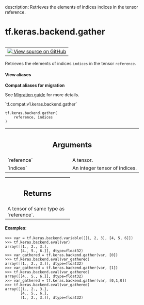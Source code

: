 description: Retrieves the elements of indices indices in the tensor reference.

<div itemscope itemtype="http://developers.google.com/ReferenceObject">
<meta itemprop="name" content="tf.keras.backend.gather" />
<meta itemprop="path" content="Stable" />
</div>

# tf.keras.backend.gather

<!-- Insert buttons and diff -->

<table class="tfo-notebook-buttons tfo-api nocontent" align="left">
<td>
  <a target="_blank" href="https://github.com/tensorflow/tensorflow/blob/r2.3/tensorflow/python/keras/backend.py#L2056-L2086">
    <img src="https://www.tensorflow.org/images/GitHub-Mark-32px.png" />
    View source on GitHub
  </a>
</td>
</table>



Retrieves the elements of indices `indices` in the tensor `reference`.

<section class="expandable">
  <h4 class="showalways">View aliases</h4>
  <p>
<b>Compat aliases for migration</b>
<p>See
<a href="https://www.tensorflow.org/guide/migrate">Migration guide</a> for
more details.</p>
<p>`tf.compat.v1.keras.backend.gather`</p>
</p>
</section>

<pre class="devsite-click-to-copy prettyprint lang-py tfo-signature-link">
<code>tf.keras.backend.gather(
    reference, indices
)
</code></pre>



<!-- Placeholder for "Used in" -->


<!-- Tabular view -->
 <table class="responsive fixed orange">
<colgroup><col width="214px"><col></colgroup>
<tr><th colspan="2"><h2 class="add-link">Arguments</h2></th></tr>

<tr>
<td>
`reference`
</td>
<td>
A tensor.
</td>
</tr><tr>
<td>
`indices`
</td>
<td>
An integer tensor of indices.
</td>
</tr>
</table>



<!-- Tabular view -->
 <table class="responsive fixed orange">
<colgroup><col width="214px"><col></colgroup>
<tr><th colspan="2"><h2 class="add-link">Returns</h2></th></tr>
<tr class="alt">
<td colspan="2">
A tensor of same type as `reference`.
</td>
</tr>

</table>



#### Examples:



```
>>> var = tf.keras.backend.variable([[1, 2, 3], [4, 5, 6]])
>>> tf.keras.backend.eval(var)
array([[1., 2., 3.],
       [4., 5., 6.]], dtype=float32)
>>> var_gathered = tf.keras.backend.gather(var, [0])
>>> tf.keras.backend.eval(var_gathered)
array([[1., 2., 3.]], dtype=float32)
>>> var_gathered = tf.keras.backend.gather(var, [1])
>>> tf.keras.backend.eval(var_gathered)
array([[4., 5., 6.]], dtype=float32)
>>> var_gathered = tf.keras.backend.gather(var, [0,1,0])
>>> tf.keras.backend.eval(var_gathered)
array([[1., 2., 3.],
       [4., 5., 6.],
       [1., 2., 3.]], dtype=float32)
```